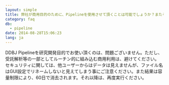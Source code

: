 ```yaml
---
layout: simple
title: 弊社が商用目的のために、Pipelineを使用させて頂くことは可能でしょうか？またその場合、配列情報の秘匿性は保証されますでしょうか？
category: faq
db:
  - pipeline
date: 2014-08-28T15:06:23
lang: ja
---
```




DDBJ Pipelineを研究開発目的でお使い頂くのは、問題ございません。ただし、受託解析等の一部としてルーチン的に組み込む商用利用は、避けてください。<br>セキュリティに関しては、他ユーザーからはデータは見えませんが、ファイル名はGUI設定でリネームしないと見えてしまう事にご注意ください。また結果は容量制限により、60日で消去されます。それ以降は、再度実行ください。